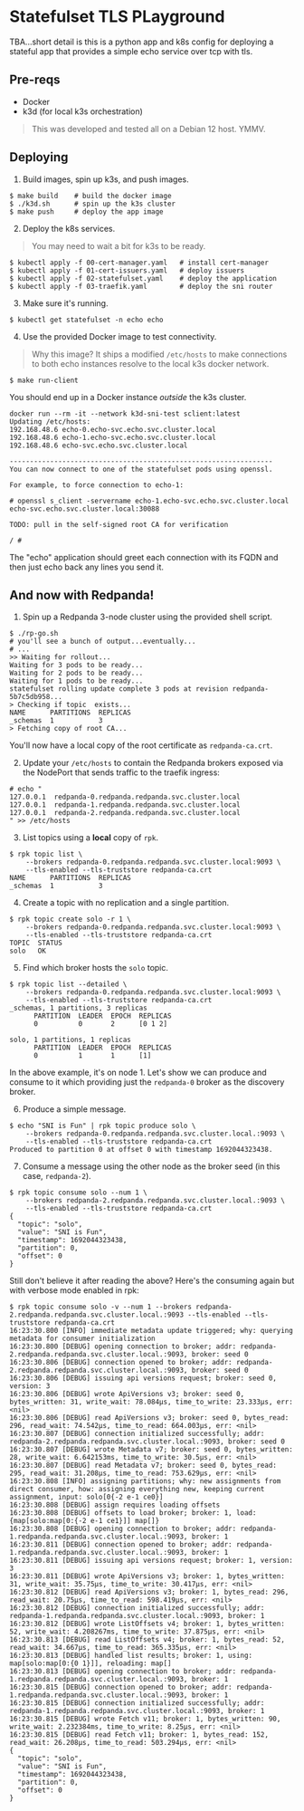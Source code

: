 # Statefulset TLS PLayground

TBA...short detail is this is a python app and k8s config for
deploying a stateful app that provides a simple echo service over tcp
with tls.

## Pre-reqs
- Docker
- k3d (for local k3s orchestration)

> This was developed and tested all on a Debian 12 host. YMMV.

## Deploying

1. Build images, spin up k3s, and push images.

```
$ make build    # build the docker image
$ ./k3d.sh      # spin up the k3s cluster
$ make push     # deploy the app image
```

2. Deploy the k8s services.
> You may need to wait a bit for k3s to be ready.
```
$ kubectl apply -f 00-cert-manager.yaml   # install cert-manager
$ kubectl apply -f 01-cert-issuers.yaml   # deploy issuers
$ kubectl apply -f 02-statefulset.yaml    # deploy the application
$ kubectl apply -f 03-traefik.yaml        # deploy the sni router
```

3. Make sure it's running.

```
$ kubectl get statefulset -n echo echo
```

4. Use the provided Docker image to test connectivity.

> Why this image? It ships a modified `/etc/hosts` to make connections
> to both echo instances resolve to the local k3s docker network.

```
$ make run-client
```

You should end up in a Docker instance *outside* the k3s cluster.

```
docker run --rm -it --network k3d-sni-test sclient:latest
Updating /etc/hosts:
192.168.48.6 echo-0.echo-svc.echo.svc.cluster.local
192.168.48.6 echo-1.echo-svc.echo.svc.cluster.local
192.168.48.6 echo-svc.echo.svc.cluster.local

-----------------------------------------------------------------
You can now connect to one of the statefulset pods using openssl.

For example, to force connection to echo-1:

# openssl s_client -servername echo-1.echo-svc.echo.svc.cluster.local echo-svc.echo.svc.cluster.local:30088

TODO: pull in the self-signed root CA for verification

/ #
```

The "echo" application should greet each connection with its FQDN and
then just echo back any lines you send it.

## And now with Redpanda!

1. Spin up a Redpanda 3-node cluster using the provided shell script.

```
$ ./rp-go.sh
# you'll see a bunch of output...eventually...
# ...
>> Waiting for rollout...
Waiting for 3 pods to be ready...
Waiting for 2 pods to be ready...
Waiting for 1 pods to be ready...
statefulset rolling update complete 3 pods at revision redpanda-5b7c5db958...
> Checking if topic  exists...
NAME      PARTITIONS  REPLICAS
_schemas  1           3
> Fetching copy of root CA...
```

You'll now have a local copy of the root certificate as
`redpanda-ca.crt`.

2. Update your `/etc/hosts` to contain the Redpanda brokers exposed
   via the NodePort that sends traffic to the traefik ingress:

```
# echo "
127.0.0.1  redpanda-0.redpanda.redpanda.svc.cluster.local
127.0.0.1  redpanda-1.redpanda.redpanda.svc.cluster.local
127.0.0.1  redpanda-2.redpanda.redpanda.svc.cluster.local
" >> /etc/hosts
```

3. List topics using a **local** copy of `rpk`.

```
$ rpk topic list \
    --brokers redpanda-0.redpanda.redpanda.svc.cluster.local:9093 \
    --tls-enabled --tls-truststore redpanda-ca.crt
NAME      PARTITIONS  REPLICAS
_schemas  1           3
```

4. Create a topic with no replication and a single partition.

```
$ rpk topic create solo -r 1 \
    --brokers redpanda-0.redpanda.redpanda.svc.cluster.local:9093 \
    --tls-enabled --tls-truststore redpanda-ca.crt
TOPIC  STATUS
solo   OK
```

5. Find which broker hosts the `solo` topic.

```
$ rpk topic list --detailed \
    --brokers redpanda-0.redpanda.redpanda.svc.cluster.local:9093 \
    --tls-enabled --tls-truststore redpanda-ca.crt
_schemas, 1 partitions, 3 replicas
      PARTITION  LEADER  EPOCH  REPLICAS
      0          0       2      [0 1 2]

solo, 1 partitions, 1 replicas
      PARTITION  LEADER  EPOCH  REPLICAS
      0          1       1      [1]
```

In the above example, it's on node 1. Let's show we can produce and
consume to it which providing just the `redpanda-0` broker as the
discovery broker.

6. Produce a simple message.

```
$ echo "SNI is Fun" | rpk topic produce solo \
    --brokers redpanda-0.redpanda.redpanda.svc.cluster.local.:9093 \
    --tls-enabled --tls-truststore redpanda-ca.crt
Produced to partition 0 at offset 0 with timestamp 1692044323438.
```

7. Consume a message using the other node as the broker seed (in this
   case, `redpanda-2`).

```
$ rpk topic consume solo --num 1 \
    --brokers redpanda-2.redpanda.redpanda.svc.cluster.local.:9093 \
    --tls-enabled --tls-truststore redpanda-ca.crt
{
  "topic": "solo",
  "value": "SNI is Fun",
  "timestamp": 1692044323438,
  "partition": 0,
  "offset": 0
}
```

Still don't believe it after reading the above? Here's the consuming
again but with verbose mode enabled in rpk:

```
$ rpk topic consume solo -v --num 1 --brokers redpanda-2.redpanda.redpanda.svc.cluster.local.:9093 --tls-enabled --tls-truststore redpanda-ca.crt
16:23:30.800 [INFO] immediate metadata update triggered; why: querying metadata for consumer initialization
16:23:30.800 [DEBUG] opening connection to broker; addr: redpanda-2.redpanda.redpanda.svc.cluster.local.:9093, broker: seed 0
16:23:30.806 [DEBUG] connection opened to broker; addr: redpanda-2.redpanda.redpanda.svc.cluster.local.:9093, broker: seed 0
16:23:30.806 [DEBUG] issuing api versions request; broker: seed 0, version: 3
16:23:30.806 [DEBUG] wrote ApiVersions v3; broker: seed 0, bytes_written: 31, write_wait: 78.084µs, time_to_write: 23.333µs, err: <nil>
16:23:30.806 [DEBUG] read ApiVersions v3; broker: seed 0, bytes_read: 296, read_wait: 74.542µs, time_to_read: 664.003µs, err: <nil>
16:23:30.807 [DEBUG] connection initialized successfully; addr: redpanda-2.redpanda.redpanda.svc.cluster.local.:9093, broker: seed 0
16:23:30.807 [DEBUG] wrote Metadata v7; broker: seed 0, bytes_written: 28, write_wait: 6.642153ms, time_to_write: 30.5µs, err: <nil>
16:23:30.807 [DEBUG] read Metadata v7; broker: seed 0, bytes_read: 295, read_wait: 31.208µs, time_to_read: 753.629µs, err: <nil>
16:23:30.808 [INFO] assigning partitions; why: new assignments from direct consumer, how: assigning everything new, keeping current assignment, input: solo[0{-2 e-1 ce0}]
16:23:30.808 [DEBUG] assign requires loading offsets
16:23:30.808 [DEBUG] offsets to load broker; broker: 1, load: {map[solo:map[0:{-2 e-1 ce1}]] map[]}
16:23:30.808 [DEBUG] opening connection to broker; addr: redpanda-1.redpanda.redpanda.svc.cluster.local.:9093, broker: 1
16:23:30.811 [DEBUG] connection opened to broker; addr: redpanda-1.redpanda.redpanda.svc.cluster.local.:9093, broker: 1
16:23:30.811 [DEBUG] issuing api versions request; broker: 1, version: 3
16:23:30.811 [DEBUG] wrote ApiVersions v3; broker: 1, bytes_written: 31, write_wait: 35.75µs, time_to_write: 30.417µs, err: <nil>
16:23:30.812 [DEBUG] read ApiVersions v3; broker: 1, bytes_read: 296, read_wait: 20.75µs, time_to_read: 598.419µs, err: <nil>
16:23:30.812 [DEBUG] connection initialized successfully; addr: redpanda-1.redpanda.redpanda.svc.cluster.local.:9093, broker: 1
16:23:30.812 [DEBUG] wrote ListOffsets v4; broker: 1, bytes_written: 52, write_wait: 4.208267ms, time_to_write: 37.875µs, err: <nil>
16:23:30.813 [DEBUG] read ListOffsets v4; broker: 1, bytes_read: 52, read_wait: 34.667µs, time_to_read: 365.335µs, err: <nil>
16:23:30.813 [DEBUG] handled list results; broker: 1, using: map[solo:map[0:{0 1}]], reloading: map[]
16:23:30.813 [DEBUG] opening connection to broker; addr: redpanda-1.redpanda.redpanda.svc.cluster.local.:9093, broker: 1
16:23:30.815 [DEBUG] connection opened to broker; addr: redpanda-1.redpanda.redpanda.svc.cluster.local.:9093, broker: 1
16:23:30.815 [DEBUG] connection initialized successfully; addr: redpanda-1.redpanda.redpanda.svc.cluster.local.:9093, broker: 1
16:23:30.815 [DEBUG] wrote Fetch v11; broker: 1, bytes_written: 90, write_wait: 2.232384ms, time_to_write: 8.25µs, err: <nil>
16:23:30.815 [DEBUG] read Fetch v11; broker: 1, bytes_read: 152, read_wait: 26.208µs, time_to_read: 503.294µs, err: <nil>
{
  "topic": "solo",
  "value": "SNI is Fun",
  "timestamp": 1692044323438,
  "partition": 0,
  "offset": 0
}
```
